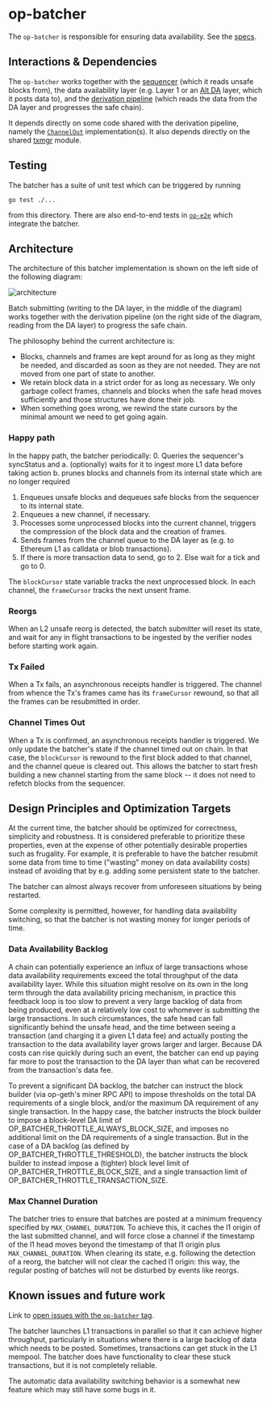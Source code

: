 # op-batcher

The `op-batcher` is responsible for ensuring data availability. See the [specs](https://specs.optimism.io/protocol/batcher.html).


## Interactions & Dependencies
The `op-batcher` works together with the [sequencer](../op-node/) (which it reads unsafe blocks from), the data availability layer (e.g. Layer 1 or an [Alt DA](../op-alt-da/) layer, which it posts data to), and the [derivation pipeline](../op-node/) (which reads the data from the DA layer and progresses the safe chain).

It depends directly on some code shared with the derivation pipeline, namely the [`ChannelOut`](../op-node/rollup/derive/channel_out.go) implementation(s). It also depends directly on the shared [txmgr](../op-service/txmgr/) module.

## Testing
The batcher has a suite of unit test which can be triggered by running
```
go test ./...
```
from this directory. There are also end-to-end tests in [`op-e2e`](../op-e2e/) which integrate the batcher.

## Architecture

The architecture of this batcher implementation is shown on the left side of the following diagram:

![architecture](./architecture.png)

Batch submitting (writing to the DA layer, in the middle of the diagram) works together with the derivation pipeline (on the right side of the diagram, reading from the DA layer) to progress the safe chain.

The philosophy behind the current architecture is:
* Blocks, channels and frames are kept around for as long as they might be needed, and discarded as soon as they are not needed. They are not moved from one part of state to another.
* We retain block data in a strict order for as long as necessary. We only garbage collect frames, channels and blocks when the safe head moves sufficiently and those structures have done their job.
* When something goes wrong, we rewind the state cursors by the minimal amount we need to get going again.


### Happy path

In the happy path, the batcher periodically:
0. Queries the sequencer's syncStatus and
  a. (optionally) waits for it to ingest more L1 data before taking action
  b. prunes blocks and channels from its internal state which are no longer required
1. Enqueues unsafe blocks and dequeues safe blocks from the sequencer to its internal state.
2. Enqueues a new channel, if necessary.
3. Processes some unprocessed blocks into the current channel, triggers the compression of the block data and the creation of frames.
4. Sends frames from the channel queue to the DA layer as (e.g. to Ethereum L1 as calldata or blob transactions).
5. If there is more transaction data to send, go to 2. Else wait for a tick and go to 0.


The `blockCursor` state variable tracks the next unprocessed block.
In each channel, the `frameCursor` tracks the next unsent frame.


### Reorgs
When an L2 unsafe reorg is detected, the batch submitter will reset its state, and wait for any in flight transactions to be ingested by the verifier nodes before starting work again.

### Tx Failed
When a Tx fails, an asynchronous receipts handler is triggered. The channel from whence the Tx's frames came has its `frameCursor` rewound, so that all the frames can be resubmitted in order.

### Channel Times Out
When a Tx is confirmed, an asynchronous receipts handler is triggered. We only update the batcher's state if the channel timed out on chain. In that case, the `blockCursor` is rewound to the first block added to that channel, and the channel queue is cleared out. This allows the batcher to start fresh building a new channel starting from the same block -- it does not need to refetch blocks from the sequencer.

## Design Principles and Optimization Targets
At the current time, the batcher should be optimized for correctness, simplicity and robustness. It is considered preferable to prioritize these properties, even at the expense of other potentially desirable properties such as frugality. For example, it is preferable to have the batcher resubmit some data from time to time ("wasting" money on data availability costs) instead of avoiding that by e.g. adding some persistent state to the batcher.

The batcher can almost always recover from unforeseen situations by being restarted.

Some complexity is permitted, however, for handling data availability switching, so that the batcher is not wasting money for longer periods of time.

### Data Availability Backlog

A chain can potentially experience an influx of large transactions whose data availability requirements exceed the total
throughput of the data availability layer. While this situation might resolve on its own in the long term through the
data availability pricing mechanism, in practice this feedback loop is too slow to prevent a very large backlog of data
from being produced, even at a relatively low cost to whomever is submitting the large transactions. In such
circumstances, the safe head can fall significantly behind the unsafe head, and the time between seeing a transaction
(and charging it a given L1 data fee) and actually posting the transaction to the data availability layer grows larger
and larger. Because DA costs can rise quickly during such an event, the batcher can end up paying far more to post the
transaction to the DA layer than what can be recovered from the transaction's data fee.

To prevent a significant DA backlog, the batcher can instruct the block builder (via op-geth's miner RPC API) to impose
thresholds on the total DA requirements of a single block, and/or the maximum DA requirement of any single
transaction. In the happy case, the batcher instructs the block builder to impose a block-level DA limit of
OP_BATCHER_THROTTLE_ALWAYS_BLOCK_SIZE, and imposes no additional limit on the DA requirements of a single
transaction. But in the case of a DA backlog (as defined by OP_BATCHER_THROTTLE_THRESHOLD), the batcher instructs the
block builder to instead impose a (tighter) block level limit of OP_BATCHER_THROTTLE_BLOCK_SIZE, and a single
transaction limit of OP_BATCHER_THROTTLE_TRANSACTION_SIZE.

### Max Channel Duration
The batcher tries to ensure that batches are posted at a minimum frequency specified by `MAX_CHANNEL_DURATION`. To achieve this, it caches the l1 origin of the last submitted channel, and will force close a channel if the timestamp of the l1 head moves beyond the timestamp of that l1 origin plus `MAX_CHANNEL_DURATION`. When clearing its state, e.g. following the detection of a reorg, the batcher will not clear the cached l1 origin: this way, the regular posting of batches will not be disturbed by events like reorgs.

## Known issues and future work

Link to [open issues with the `op-batcher` tag](https://github.com/ethereum-optimism/optimism/issues?q=is%3Aopen+is%3Aissue+label%3AA-op-batcher).

The batcher launches L1 transactions in parallel so that it can achieve higher throughput, particularly in situations where there is a large backlog of data which needs to be posted. Sometimes, transactions can get stuck in the L1 mempool. The batcher does have functionality to clear these stuck transactions, but it is not completely reliable.

The automatic data availability switching behavior is a somewhat new feature which may still have some bugs in it.
